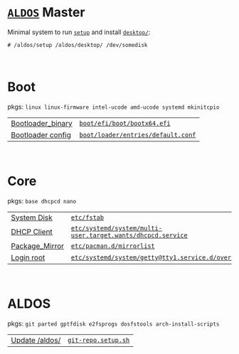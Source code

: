 # [`ALDOS`](../readme.md) Master

Minimal system to run [`setup`](../setup) and install [`desktop/`](../desktop/readme.md):

```
# /aldos/setup /aldos/desktop/ /dev/somedisk
```

<br>

# Boot

pkgs: `linux linux-firmware intel-ucode amd-ucode systemd mkinitcpio`

| | |
|-|-|
| [Bootloader_binary](https://wiki.archlinux.org/index.php/Unified_Extensible_Firmware_Interface) | [`boot/efi/boot/bootx64.efi`](#symlink)
| [Bootloader config](https://wiki.archlinux.org/index.php/Systemd-boot#Configuration) | [`boot/loader/entries/default.conf`](./boot/loader/entries/default.conf) |

<br>

# Core

pkgs: `base dhcpcd nano`

| | |
|-|-|
| [System Disk](https://man.archlinux.org/man/fstab.5) | [`etc/fstab`](./etc/fstab)
| [DHCP Client](https://wiki.archlinux.org/index.php/Dhcpcd) | [`etc/systemd/system/multi-user.target.wants/dhcpcd.service`](#symlink) |
| [Package_Mirror](https://archlinux.org/mirrorlist/) | [`etc/pacman.d/mirrorlist`](./etc/pacman.d/mirrorlist)
| [Login root](https://wiki.archlinux.org/index.php/Getty#Automatic_login_to_virtual_console) | [`etc/systemd/system/getty@tty1.service.d/override.conf`](./etc/systemd/system/getty@tty1.service.d/override.conf) |

<br>

# ALDOS

pkgs: `git parted gptfdisk e2fsprogs dosfstools arch-install-scripts`

| | |
|-|-|
| [Update /aldos/](https://git-scm.com/doc) | [`git-repo.setup.sh`](./git-repo.setup.sh) |
